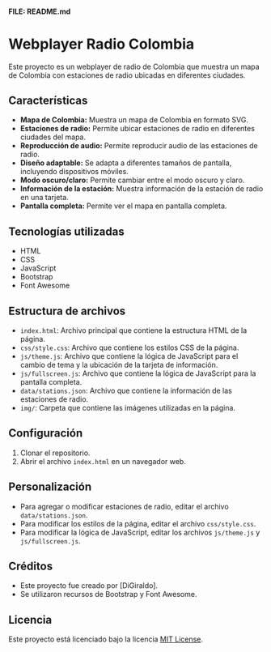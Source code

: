 #### FILE: README.md
# Webplayer Radio Colombia

Este proyecto es un webplayer de radio de Colombia que muestra un mapa de Colombia con estaciones de radio ubicadas en diferentes ciudades.

## Características

*   **Mapa de Colombia:** Muestra un mapa de Colombia en formato SVG.
*   **Estaciones de radio:** Permite ubicar estaciones de radio en diferentes ciudades del mapa.
*   **Reproducción de audio:** Permite reproducir audio de las estaciones de radio.
*   **Diseño adaptable:** Se adapta a diferentes tamaños de pantalla, incluyendo dispositivos móviles.
*   **Modo oscuro/claro:** Permite cambiar entre el modo oscuro y claro.
*   **Información de la estación:** Muestra información de la estación de radio en una tarjeta.
*   **Pantalla completa:** Permite ver el mapa en pantalla completa.

## Tecnologías utilizadas

*   HTML
*   CSS
*   JavaScript
*   Bootstrap
*   Font Awesome

## Estructura de archivos

*   `index.html`: Archivo principal que contiene la estructura HTML de la página.
*   `css/style.css`: Archivo que contiene los estilos CSS de la página.
*   `js/theme.js`: Archivo que contiene la lógica de JavaScript para el cambio de tema y la ubicación de la tarjeta de información.
*   `js/fullscreen.js`: Archivo que contiene la lógica de JavaScript para la pantalla completa.
*   `data/stations.json`: Archivo que contiene la información de las estaciones de radio.
*   `img/`: Carpeta que contiene las imágenes utilizadas en la página.

## Configuración

1.  Clonar el repositorio.
2.  Abrir el archivo `index.html` en un navegador web.

## Personalización

*   Para agregar o modificar estaciones de radio, editar el archivo `data/stations.json`.
*   Para modificar los estilos de la página, editar el archivo `css/style.css`.
*   Para modificar la lógica de JavaScript, editar los archivos `js/theme.js` y `js/fullscreen.js`.

## Créditos

*   Este proyecto fue creado por [DiGiraldo].
*   Se utilizaron recursos de Bootstrap y Font Awesome.

## Licencia

Este proyecto está licenciado bajo la licencia [MIT License](LICENSE).
